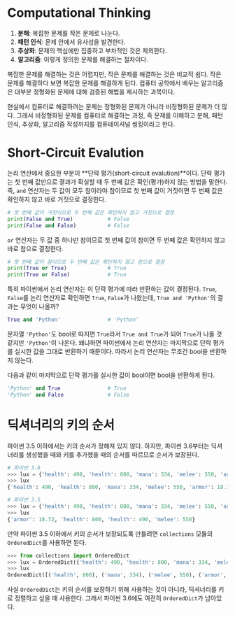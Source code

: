  Computational Thinking
 ======================

1. **분해**: 복잡한 문제를 작은 문제로 나눈다.
2. **패턴 인식**: 문제 안에서 유사성을 발견한다.
3. **추상화**: 문제의 핵심에만 집중하고 부차적인 것은 제외한다.
4. **알고리즘**: 이렇게 정의한 문제를 해결하는 절차이다.

복잡한 문제를 해결하는 것은 어렵지만, 작은 문제를 해결하는 것은 비교적 쉽다. 작은 문제를 해결하다 보면 복잡한 문제를 해결하게 된다. 컴퓨터 공학에서 배우는 알고리즘은 대부분 정형화된 문제에 대해 검증된 해법을 제시하는 과목이다.

현실에서 컴퓨터로 해결하려는 문제는 정형화된 문제가 아니라 비정형화된 문제가 더 많다. 그래서 비정형화된 문제를 컴퓨터로 해결하는 과정, 즉 문제를 이해하고 분해, 패턴 인식, 추상화, 알고리즘 작성까지를 컴퓨테이셔널 씽킹이라고 한다.



Short-Circuit Evalution
=======================

논리 연산에서 중요한 부분이 **단락 평가(short-circuit evalution)**이다. 단락 평가는 첫 번째 값만으로 결과가 확실할 때 두 번째 값은 확인(평가)하지 않는 방법을 말한다. 즉, `and` 연산자는 두 값이 모두 참이라야 참이므로 첫 번째 값이 거짓이면 두 번째 값은 확인하지 않고 바로 거짓으로 결정한다.

```python
# 첫 번째 값이 거짓이므로 두 번째 값은 확인하지 않고 거짓으로 결정
print(False and True)           # False
print(False and False)          # False
```

`or` 연산자는 두 값 중 하나만 참이므로 첫 번째 값이 참이면 두 번째 값은 확인하지 않고 바로 참으로 결정한다.

```python
# 첫 번째 값이 참이므로 두 번째 값은 확인하지 않고 참으로 결정
print(True or True)             # True
print(True or False)            # True
```

특히 파이썬에서 논리 연산자는 이 단락 평가에 따라 반환하는 값이 결정된다. `True`, `False`를 논리 연산자로 확인하면 `True`, `False`가 나왔는데, `True and 'Python'`의 결과는 무엇이 나올까?

```python
True and 'Python'               # 'Python'
```

문자열 `'Python'`도 bool로 따지면 `True`라서 `True and True`가 되어 `True`가 나올 것 같지만 `'Python'`이 나온다. 왜냐하면 파이썬에서 논리 연산자는 마지막으로 단락 평가를 실시한 값을 그대로 반환하기 때문이다. 따라서 논리 연산자는 무조건 bool을 반환하지 않는다.

다음과 같이 마지막으로 단락 평가를 실시한 값이 bool이면 bool을 반환하게 된다.

```python
'Python' and True               # True
'Python' and False              # False
```



딕셔너리의 키의 순서
====================

파이썬 3.5 이하에서는 키의 순서가 정해져 있지 않다. 하지만, 파이썬 3.6부터는 딕셔너리를 생성했을 때와 키를 추가했을 때의 순서를 따르므로 순서가 보장된다.

```python
# 파이썬 3.6
>>> lux = {'health': 490, 'health': 800, 'mana': 334, 'melee': 550, 'armor': 18.72}
>>> lux
{'health': 490, 'health': 800, 'mana': 334, 'melee': 550, 'armor': 18.72}
```

```python
# 파이썬 3.5
>>> lux = {'health': 490, 'health': 800, 'mana': 334, 'melee': 550, 'armor': 18.72}
>>> lux
{'armor': 18.72, 'health': 800, 'health': 490, 'melee': 550}
```

만약 파이썬 3.5 이하에서 키의 순서가 보장되도록 만들려면 `collections` 모듈의 `OrderedDict`를 사용하면 된다.

```python
>>> from collections import OrderedDict
>>> lux = OrderedDict({'health': 490, 'health': 800, 'mana': 334, 'melee': 550, 'armor': 18.72})
>>> lux
OrderedDict([('health', 800), ('mana', 334), ('melee', 550), ('armor', 18.72)])
```

사실 `OrderedDict`는 키의 순서를 보장하기 위해 사용하는 것이 아니라, 딕셔너리를 키로 정렬하고 싶을 때 사용한다. 그래서 파이썬 3.6에도 여전히 `OrderedDict`가 남아있다.